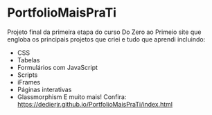 # PortfolioMaisPraTi

Projeto final da primeira etapa do curso Do Zero ao Primeio site que engloba os principais projetos que criei e tudo que aprendi incluindo:
- CSS
- Tabelas
- Formulários com JavaScript
- Scripts
- iFrames
- Páginas interativas
- Glassmorphism
E muito mais! Confira: https://dedierjr.github.io/PortfolioMaisPraTi/index.html